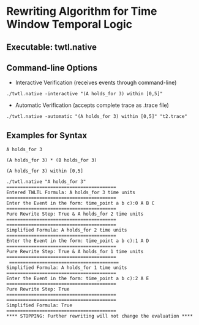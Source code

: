 # Rewriting Algorithm for Time Window Temporal Logic

## Executable: twtl.native

## Command-line Options

- Interactive Verification (receives events through command-line)
```
./twtl.native -interactive "(A holds_for 3) within [0,5]"
```
- Automatic Verification (accepts complete trace as .trace file)
```
./twtl.native -automatic "(A holds_for 3) within [0,5]" "t2.trace"
```

## Examples for Syntax

```
A holds_for 3
```


```
(A holds_for 3) * (B holds_for 3)
```


```
(A holds_for 3) within [0,5]
```



```
./twtl.native "A holds_for 3"
========================================
Entered TWLTL Formula: A holds_for 3 time units
========================================
Enter the Event in the form: time_point a b c):0 A B C
========================================
Pure Rewrite Step: True & A holds_for 2 time units
========================================
========================================
Simplified Formula: A holds_for 2 time units
========================================
Enter the Event in the form: time_point a b c):1 A D
========================================
Pure Rewrite Step: True & A holds_for 1 time units
========================================
 ========================================
Simplified Formula: A holds_for 1 time units
========================================
Enter the Event in the form: time_point a b c):2 A E
========================================
Pure Rewrite Step: True
========================================
========================================
Simplified Formula: True
========================================
**** STOPPING: Further rewriting will not change the evaluation ****
```
